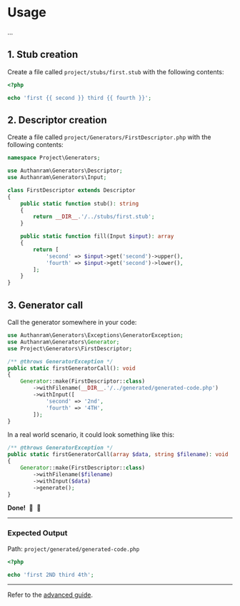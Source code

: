 # Usage

...

## 1. Stub creation

Create a file called `project/stubs/first.stub` with the following contents:

```php
<?php

echo 'first {{ second }} third {{ fourth }}';
```

## 2. Descriptor creation

Create a file called `project/Generators/FirstDescriptor.php` with the following
contents:

```php
namespace Project\Generators;

use Authanram\Generators\Descriptor;
use Authanram\Generators\Input;

class FirstDescriptor extends Descriptor
{
    public static function stub(): string
    {
        return __DIR__.'/../stubs/first.stub';
    }

    public static function fill(Input $input): array
    {
        return [
            'second' => $input->get('second')->upper(),
            'fourth' => $input->get('second')->lower(),
        ];
    }
}
```

## 3. Generator call

Call the generator somewhere in your code:

```php
use Authanram\Generators\Exceptions\GeneratorException;
use Authanram\Generators\Generator;
use Project\Generators\FirstDescriptor;

/** @throws GeneratorException */
public static firstGeneratorCall(): void
{
    Generator::make(FirstDescriptor::class)
        ->withFilename(__DIR__.'/../generated/generated-code.php')
        ->withInput([
            'second' => '2nd',
            'fourth' => '4TH',
        ]);
}
```

In a real world scenario, it could look something like this:

```php
/** @throws GeneratorException */
public static firstGeneratorCall(array $data, string $filename): void
{
    Generator::make(FirstDescriptor::class)
        ->withFilename($filename)
        ->withInput($data)
        ->generate();
}
```

__Done!__ &nbsp;🎉&nbsp;&nbsp;🥳

---

### Expected Output

Path: `project/generated/generated-code.php`

```php
<?php

echo 'first 2ND third 4th';
```

---

Refer to the [advanced guide](advanced-guide.md).
